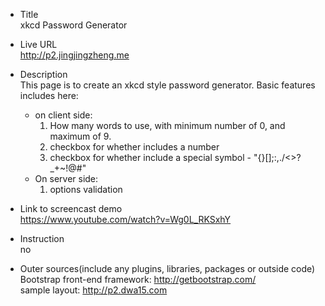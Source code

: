 * Title      
    xkcd Password Generator

* Live URL      
    http://p2.jingjingzheng.me     

* Description       
  This page is to create an xkcd style password generator.
  Basic features includes here:
  * on client side:
    1.    How many words to use, with minimum number of 0, and maximum of 9.
    1.    checkbox for whether includes a number
    1.    checkbox for whether include a special symbol - "{}[];:,./<>?_+~!@#"
  * On server side:
    1. options validation


* Link to screencast demo      
  https://www.youtube.com/watch?v=Wg0L_RKSxhY

* Instruction       
  no

* Outer sources(include any plugins, libraries, packages or outside code)      
  Bootstrap front-end framework: http://getbootstrap.com/      
  sample layout: http://p2.dwa15.com
